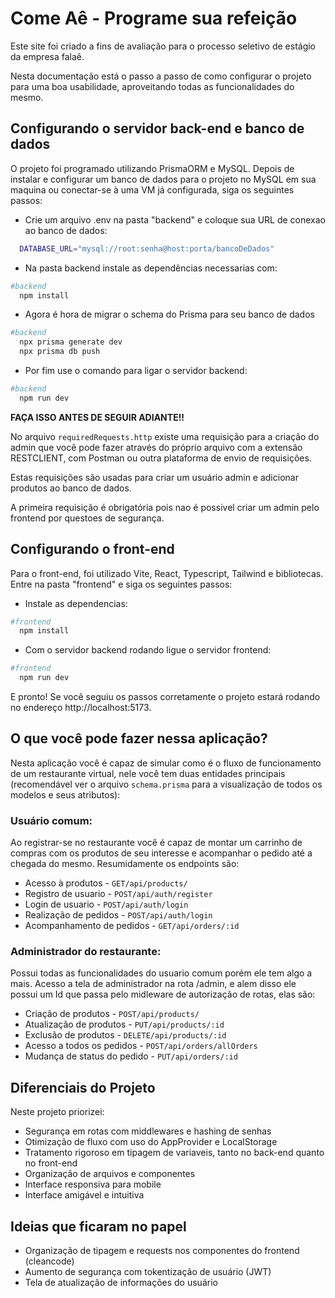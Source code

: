 # Come Aê - Programe sua refeição

Este site foi criado a fins de avaliação para o processo seletivo de estágio da empresa falaê.

Nesta documentação está o passo a passo de como configurar o projeto para uma boa usabilidade, aproveitando todas as funcionalidades do mesmo.


## Configurando o servidor back-end e banco de dados

O projeto foi programado utilizando PrismaORM e MySQL. Depois de instalar e configurar um banco de dados para o projeto no MySQL em sua maquina ou conectar-se à uma VM já configurada, siga os seguintes passos:

- Crie um arquivo .env na pasta "backend" e coloque sua URL de conexao ao banco de dados: 

```bash
  DATABASE_URL="mysql://root:senha@host:porta/bancoDeDados"
```

- Na pasta backend instale as dependências necessarias com:

```bash
#backend
  npm install
```

- Agora é hora de migrar o schema do Prisma para seu banco de dados

```bash
#backend
  npx prisma generate dev
  npx prisma db push
```
- Por fim use o comando para ligar o servidor backend: 
```bash
#backend
  npm run dev
```


<p><strong>FAÇA ISSO ANTES DE SEGUIR ADIANTE!!</strong></p>

No arquivo `requiredRequests.http` existe uma requisição para a criação do admin que você pode fazer através do próprio arquivo com a extensão RESTCLIENT, com Postman ou outra plataforma de envio de requisições.

Estas requisições são usadas para criar um usuário admin e adicionar produtos ao banco de dados.

A primeira requisição é obrigatória pois nao é possivel criar um admin pelo frontend por questoes de segurança.



## Configurando o front-end

Para o front-end, foi utilizado  Vite, React, Typescript, Tailwind e bibliotecas. Entre na pasta "frontend" e siga os seguintes passos:

- Instale as dependencias:

```bash
#frontend
  npm install
```

- Com o servidor backend rodando ligue o servidor frontend:
```bash
#frontend
  npm run dev
```

E pronto! Se você seguiu os passos corretamente o projeto estará rodando no endereço http://localhost:5173.

## O que você pode fazer nessa aplicação?

Nesta aplicação você é capaz de simular como é o fluxo de funcionamento de um restaurante virtual, nele você tem duas entidades principais (recomendável ver o arquivo `schema.prisma` para a visualização de todos os modelos e seus atributos): 

### Usuário comum:

Ao registrar-se no restaurante você é capaz de montar um carrinho de compras com os produtos de seu interesse e acompanhar o pedido até a chegada do mesmo. Resumidamente os endpoints são:

- Acesso à produtos -    `GET/api/products/`
- Registro de usuario -   `POST/api/auth/register`
- Login de usuario -   `POST/api/auth/login`
- Realização de pedidos  -  `POST/api/auth/login`
- Acompanhamento de pedidos -   `GET/api/orders/:id`

### Administrador do restaurante:

Possui todas as funcionalidades do usuario comum porém ele tem algo a mais. Acesso a tela de administrador na rota /admin, e alem disso ele possui um Id que passa pelo midleware de autorização de rotas, elas são:

- Criação de produtos - `POST/api/products/`
- Atualização de produtos - `PUT/api/products/:id`
- Exclusão de produtos - `DELETE/api/products/:id`
- Acesso a todos os pedidos - `POST/api/orders/allOrders`
- Mudança de status do pedido - `PUT/api/orders/:id`

## Diferenciais do Projeto

Neste projeto priorizei:
- Segurança em rotas com middlewares e hashing de senhas
- Otimização de fluxo com uso do AppProvider e LocalStorage
- Tratamento rigoroso em tipagem de variaveis, tanto no back-end quanto no front-end
- Organização de arquivos e componentes
- Interface responsiva para mobile
- Interface amigável e intuitiva

## Ideias que ficaram no papel

- Organização de tipagem e requests nos componentes do frontend (cleancode)
- Aumento de segurança com tokentização de usuário (JWT)
- Tela de atualização de informações do usuário
